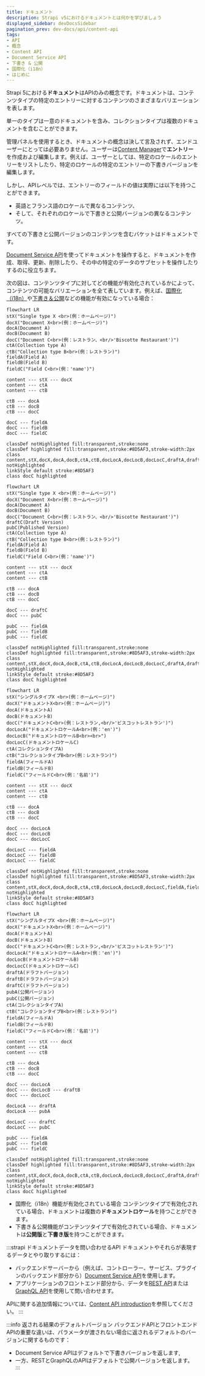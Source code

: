 ```yaml
---
title: ドキュメント
description: Strapi v5におけるドキュメントとは何かを学びましょう
displayed_sidebar: devDocsSidebar
pagination_prev: dev-docs/api/content-api
tags:
- API
- 概念
- Content API
- Document Service API
- 下書き & 公開
- 国際化（i18n）
- はじめに
---
```


<div className="document-concept-page custom-mermaid-layout">

Strapi 5における**ドキュメント**はAPIのみの概念です。ドキュメントは、コンテンツタイプの特定のエントリーに対するコンテンツのさまざまなバリエーションを表します。

単一のタイプは一意のドキュメントを含み、コレクションタイプは複数のドキュメントを含むことができます。

管理パネルを使用するとき、ドキュメントの概念は決して言及されず、エンドユーザーにとっては必要ありません。ユーザーは[Content Manager](/user-docs/content-manager)で**エントリー**を作成および編集します。例えば、ユーザーとしては、特定のロケールのエントリーをリストしたり、特定のロケールの特定のエントリーの下書きバージョンを編集します。

しかし、APIレベルでは、エントリーのフィールドの値は実際には以下を持つことができます。

- 英語とフランス語のロケールで異なるコンテンツ、
- そして、それぞれのロケールで下書きと公開バージョンの異なるコンテンツ。

すべての下書きと公開バージョンのコンテンツを含むバケットはドキュメントです。

[Document Service API](/dev-docs/api/document-service)を使ってドキュメントを操作すると、ドキュメントを作成、取得、更新、削除したり、その中の特定のデータのサブセットを操作したりするのに役立ちます。

次の図は、コンテンツタイプに対してどの機能が有効化されているかによって、コンテンツの可能なバリエーションを全て表しています。例えば、[国際化（i18n）](/user-docs/content-manager/translating-content)や[下書き＆公開](/user-docs/content-manager/saving-and-publishing-content)などの機能が有効になっている場合：

<Tabs>
<TabItem value="document-only" label="i18nもDraft & Publishも無効">

```mermaid
flowchart LR
stX("Single type X <br>(例：ホームページ)")
docX("Document X<br>(例：ホームページ)")
docA(Document A)
docB(Document B)
docC("Document C<br>(例：レストラン、<br/>'Biscotte Restaurant')")
ctA(Collection type A)
ctB("Collection type B<br>(例：レストラン)")
fieldA(Field A)
fieldB(Field B)
fieldC("Field C<br>(例：'name')")

content --- stX --- docX
content --- ctA
content --- ctB

ctB --- docA
ctB --- docB
ctB --- docC

docC --- fieldA
docC --- fieldB
docC --- fieldC

classDef notHighlighted fill:transparent,stroke:none
classDef highlighted fill:transparent,stroke:#8D5AF3,stroke-width:2px
class content,stX,docX,docA,docB,ctA,ctB,docLocA,docLocB,docLocC,draftA,draftB,draftC,pubA,pubB,pubC,fieldA,fieldB,fieldC notHighlighted
linkStyle default stroke:#8D5AF3
class docC highlighted
```

</TabItem>

<TabItem value="dandp-only" label="Draft & Publishのみ有効">

```mermaid
flowchart LR
stX("Single type X <br>(例：ホームページ)")
docX("Document X<br>(例：ホームページ)")
docA(Document A)
docB(Document B)
docC("Document C<br>(例：レストラン、<br/>'Biscotte Restaurant')")
draftC(Draft Version)
pubC(Published Version)
ctA(Collection type A)
ctB("Collection type B<br>(例：レストラン)")
fieldA(Field A)
fieldB(Field B)
fieldC("Field C<br>(例：'name')")

content --- stX --- docX
content --- ctA
content --- ctB

ctB --- docA
ctB --- docB
ctB --- docC

docC --- draftC
docC --- pubC

pubC --- fieldA
pubC --- fieldB
pubC --- fieldC

classDef notHighlighted fill:transparent,stroke:none
classDef highlighted fill:transparent,stroke:#8D5AF3,stroke-width:2px
class content,stX,docX,docA,docB,ctA,ctB,docLocA,docLocB,docLocC,draftA,draftB,draftC,pubA,pubB,pubC,fieldA,fieldB,fieldC notHighlighted
linkStyle default stroke:#8D5AF3
class docC highlighted
```

</TabItem>

<TabItem value="i18n-only" label="i18nのみ有効">

```mermaid
flowchart LR
stX("シングルタイプX <br>(例：ホームページ)")
docX("ドキュメントX<br>(例：ホームページ)")
docA(ドキュメントA)
docB(ドキュメントB)
docC("ドキュメントC<br>(例：レストラン,<br/>'ビスコットレストラン')")
docLocA("ドキュメントロケールA<br>(例：'en')")
docLocB("ドキュメントロケールB<br><br>")
docLocC(ドキュメントロケールC)
ctA(コレクションタイプA)
ctB("コレクションタイプB<br>(例：レストラン)")
fieldA(フィールドA)
fieldB(フィールドB)
fieldC("フィールドC<br>(例：'名前')")

content --- stX --- docX
content --- ctA
content --- ctB

ctB --- docA
ctB --- docB
ctB --- docC

docC --- docLocA
docC --- docLocB
docC --- docLocC

docLocC --- fieldA
docLocC --- fieldB
docLocC --- fieldC

classDef notHighlighted fill:transparent,stroke:none
classDef highlighted fill:transparent,stroke:#8D5AF3,stroke-width:2px
class content,stX,docX,docA,docB,ctA,ctB,docLocA,docLocB,docLocC,fieldA,fieldB,fieldC notHighlighted
linkStyle default stroke:#8D5AF3
class docC highlighted
```

</TabItem>

<TabItem value="i18n-and-dandp" label="i18n + 下書き＆公開が有効" default>

```mermaid
flowchart LR
stX("シングルタイプX <br>(例：ホームページ)")
docX("ドキュメントX<br>(例：ホームページ)")
docA(ドキュメントA)
docB(ドキュメントB)
docC("ドキュメントC<br>(例：レストラン,<br/>'ビスコットレストラン')")
docLocA("ドキュメントロケールA<br>(例：'en')")
docLocB(ドキュメントロケールB)
docLocC(ドキュメントロケールC)
draftA(ドラフトバージョン)
draftB(ドラフトバージョン)
draftC(ドラフトバージョン)
pubA(公開バージョン)
pubC(公開バージョン)
ctA(コレクションタイプA)
ctB("コレクションタイプB<br>(例：レストラン)")
fieldA(フィールドA)
fieldB(フィールドB)
fieldC("フィールドC<br>(例：'名前')")

content --- stX --- docX
content --- ctA
content --- ctB

ctB --- docA
ctB --- docB
ctB --- docC

docC --- docLocA
docC --- docLocB --- draftB
docC --- docLocC

docLocA --- draftA
docLocA --- pubA

docLocC --- draftC
docLocC --- pubC

pubC --- fieldA
pubC --- fieldB
pubC --- fieldC

classDef notHighlighted fill:transparent,stroke:none
classDef highlighted fill:transparent,stroke:#8D5AF3,stroke-width:2px
class content,stX,docX,docA,docB,ctA,ctB,docLocA,docLocB,docLocC,draftA,draftB,draftC,pubA,pubB,pubC,fieldA,fieldB,fieldC notHighlighted
linkStyle default stroke:#8D5AF3
class docC highlighted
```

</TabItem>
</Tabs>

- 国際化（i18n）機能が有効化されている場合
コンテンツタイプで有効化されている場合、ドキュメントは複数の**ドキュメントロケール**を持つことができます。
- 下書き＆公開機能がコンテンツタイプで有効化されている場合、ドキュメントは**公開版**と**下書き版**を持つことができます。

:::strapi ドキュメントデータを問い合わせるAPI
ドキュメントやそれらが表現するデータとやり取りするには：

  - バックエンドサーバーから（例えば、コントローラー、サービス、プラグインのバックエンド部分から）[Document Service API](/dev-docs/api/document-service)を使用します。
  - アプリケーションのフロントエンド部分から、データを[REST API](/dev-docs/api/rest)または[GraphQL API](/dev-docs/api/graphql)を使用して問い合わせます。

APIに関する追加情報については、[Content API introduction](/dev-docs/api/content-api)を参照してください。
:::

:::info 返される結果のデフォルトバージョン
バックエンドAPIとフロントエンドAPIの重要な違いは、パラメータが渡されない場合に返されるデフォルトのバージョンに関するものです：
- Document Service APIはデフォルトで下書きバージョンを返します,
- 一方、RESTとGraphQLのAPIはデフォルトで公開バージョンを返します。
:::

</div>